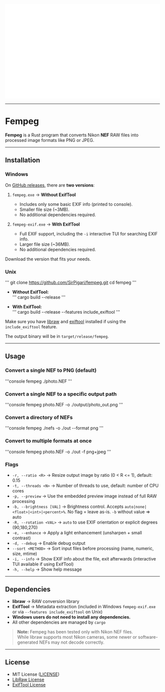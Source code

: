<p align="center">
   <!-- Father, forgive me for what i have sinned, i used webp -->
  <img src="assets/fempeg-white.webp" alt="Fempeg Logo" width="800"/>
</p>

---

# Fempeg

**Fempeg** is a Rust program that converts Nikon **NEF** RAW files into processed image formats like PNG or JPEG.

---

## Installation

### Windows
On [GitHub releases](https://github.com/SirPigari/fempeg/releases), there are **two versions**:  

1. `fempeg.exe` → **Without ExifTool**  
   - Includes only some basic EXIF info (printed to console).  
   - Smaller file size (~3MB).  
   - No additional dependencies required.  

2. `fempeg-exif.exe` → **With ExifTool**  
   - Full EXIF support, including the `-i` interactive TUI for searching EXIF info.  
   - Larger file size (~36MB).  
   - No additional dependencies required.  

Download the version that fits your needs.

### Unix
'''
git clone https://github.com/SirPigari/fempeg.git
cd fempeg
'''

- **Without ExifTool:**  
'''
cargo build --release
'''

- **With ExifTool:**  
'''
cargo build --release --features include_exiftool
'''

Make sure you have [libraw](https://www.libraw.org/download) and [exiftool](https://exiftool.org/) installed if using the `include_exiftool` feature.  

The output binary will be in `target/release/fempeg`.

---

## Usage

### Convert a single NEF to PNG (default)
'''console
fempeg ./photo.NEF
'''

### Convert a single NEF to a specific output path
'''console
fempeg photo.NEF -o ./output/photo_out.png
'''

### Convert a directory of NEFs
'''console
fempeg ./nefs -o ./out --format png
'''

### Convert to multiple formats at once
'''console
fempeg photo.NEF -o ./out -f png+jpeg
'''

### Flags
- `-r, --ratio <R>` → Resize output image by ratio (0 < R <= 1), default: 0.15  
- `-t, --threads <N>` → Number of threads to use, default: number of CPU cores  
- `-p, --preview` → Use the embedded preview image instead of full RAW processing  
- `-b, --brightness [VAL]` → Brightness control. Accepts `auto|none|<float>|<int>|<percent>%`. No flag = leave as-is. `-b` without value => auto  
- `-R, --rotation <VAL>` → `auto` to use EXIF orientation or explicit degrees (90,180,270)  
- `-e, --enhance` → Apply a light enhancement (unsharpen + small contrast)  
- `-d, --debug` → Enable debug output  
- `--sort <METHOD>` → Sort input files before processing (name, numeric, size, mtime)  
- `-i, --info` → Show EXIF info about the file, exit afterwards (interactive TUI available if using ExifTool)  
- `-h, --help` → Show help message

---

## Dependencies
- **libraw** → RAW conversion library  
- **ExifTool** → Metadata extraction (included in Windows `fempeg-exif.exe` or via `--features include_exiftool` on Unix)  
- **Windows users do not need to install any dependencies.**  
- All other dependencies are managed by `cargo`

> **Note:** Fempeg has been tested only with Nikon NEF files.  
> While libraw supports most Nikon cameras, some newer or software-generated NEFs may not decode correctly.

---

## License
- MIT License ([LICENSE](./LICENSE))  
- [LibRaw License](./LICENSE.LibRaw)  
- [ExifTool License](./LICENSE.ExifTool)
